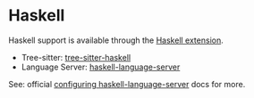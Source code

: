 # Haskell

Haskell support is available through the [Haskell extension](https://github.com/zed-extensions/haskell).

- Tree-sitter: [tree-sitter-haskell](https://github.com/tree-sitter/tree-sitter-haskell)
- Language Server: [haskell-language-server](https://github.com/haskell/haskell-language-server)

See: official [configuring haskell-language-server](https://haskell-language-server.readthedocs.io/en/latest/configuration.html) docs for more.

<!--
TBD: Add Haskell Docs
TBD: Haskell formatting docs: haskell.formattingProvider (floskell, ormolu, fourmolu, stylish-haskell)
-->

